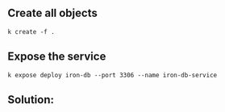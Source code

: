 ## Create all objects
```
k create -f .
```

## Expose the service
```
k expose deploy iron-db --port 3306 --name iron-db-service
```

## Solution:


